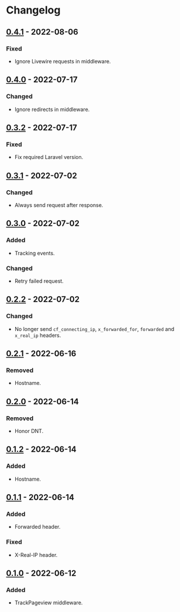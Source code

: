 # Changelog

## [0.4.1] - 2022-08-06

### Fixed

- Ignore Livewire requests in middleware.

## [0.4.0] - 2022-07-17

### Changed

- Ignore redirects in middleware.

## [0.3.2] - 2022-07-17

### Fixed

- Fix required Laravel version.

## [0.3.1] - 2022-07-02

### Changed

- Always send request after response.

## [0.3.0] - 2022-07-02

### Added

- Tracking events.

### Changed

- Retry failed request.

## [0.2.2] - 2022-07-02

### Changed

- No longer send `cf_connecting_ip`, `x_forwarded_for`, `forwarded` and `x_real_ip` headers.

## [0.2.1] - 2022-06-16

### Removed

- Hostname.

## [0.2.0] - 2022-06-14

### Removed

- Honor DNT.

## [0.1.2] - 2022-06-14

### Added

- Hostname.

## [0.1.1] - 2022-06-14

### Added

- Forwarded header.

### Fixed

- X-Real-IP header.

## [0.1.0] - 2022-06-12

### Added

- TrackPageview middleware.

[0.4.1]: https://github.com/pirsch-analytics/laravel-pirsch/releases/tag/0.4.1
[0.4.0]: https://github.com/pirsch-analytics/laravel-pirsch/releases/tag/0.4.0
[0.3.2]: https://github.com/pirsch-analytics/laravel-pirsch/releases/tag/0.3.2
[0.3.1]: https://github.com/pirsch-analytics/laravel-pirsch/releases/tag/0.3.1
[0.3.0]: https://github.com/pirsch-analytics/laravel-pirsch/releases/tag/0.3.0
[0.2.2]: https://github.com/pirsch-analytics/laravel-pirsch/releases/tag/0.2.2
[0.2.1]: https://github.com/pirsch-analytics/laravel-pirsch/releases/tag/0.2.1
[0.2.0]: https://github.com/pirsch-analytics/laravel-pirsch/releases/tag/0.2.0
[0.1.2]: https://github.com/pirsch-analytics/laravel-pirsch/releases/tag/0.1.2
[0.1.1]: https://github.com/pirsch-analytics/laravel-pirsch/releases/tag/0.1.1
[0.1.0]: https://github.com/pirsch-analytics/laravel-pirsch/releases/tag/0.1.0
